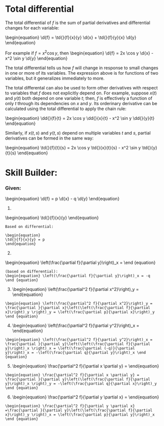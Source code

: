 # Total differential

The total differential of *f* is the sum of partial derivatives and differential
changes for each variable:

\begin{equation}
\d{f} = \td{}{f}{x}{y} \d{x} + \td{}{f}{y}{x} \d{y}
\end{equation}

For example if $f = x^2 \cos y$, then
\begin{equation}
\d{f} = 2x \cos y \d{x} - x^2 \sin y \d{y}
\end{equation}

The total differential tells us how *f* will change in response to small
changes in one or more of its variables. The expression above is for functions
of two variables, but it generalizes immediately to more.

The total differental can also be used to form other derivatives with respect
to variables that *f* does not explicitly depend on. For example, suppose $x(t)$
and $y(t)$ both depend on one variable $t$; then, *f* is effectively a function
of only *t* through its dependencies on *x* and *y*. Its orderinary derivative
can be calculated using the total differential to apply the chain rule:

\begin{equation}
\dd{}{f}{t} = 2x \cos y \dd{}{x}{t} - x^2 \sin y \dd{}{y}{t}
\end{equation}

Similarly, if $x(t,s)$ and $y(t,s)$ depend on multiple variables *t* and *s*,
partial derivatives can be formed in the same way:

\begin{equation}
\td{}{f}{t}{s} = 2x \cos y \td{}{x}{t}{s} - x^2 \sin y \td{}{y}{t}{s}
\end{equation}


# Skill Builder:

### Given: 
\begin{equation}
\d{f} = p \d{x} - q \d{y}
\end{equation}

1.

   \begin{equation}
   \td{}{f}{x}{y}
   \end{equation}

   ```{solution}
   Based on differential:

   \begin{equation}
   \td{}{f}{x}{y} = p
   \end{equation}
   ```   

2.  
\begin{equation} \left(\frac{\partial f}{\partial y}\right)_x = \end {equation} 
```{solution}
(based on differential):
\begin{equation} \left(\frac{\partial f}{\partial y}\right)_x = -q \end {equation} 
```


3.  \begin{equation} \left(\frac{\partial^2 f}{\partial x^2}\right)_y =   \end{equation}

```{solution}
\begin{equation} \left(\frac{\partial^2 f}{\partial x^2}\right)_y = \frac{\partial }{\partial x}\left(\left(\frac{\partial f}{\partial x}\right)_y \right)_y = \left(\frac{\partial p}{\partial x}\right)_y  \end {equation}
```

4. \begin{equation} \left(\frac{\partial^2 f}{\partial y^2}\right)_x = \end{equation}
```{solution}
\begin{equation} \left(\frac{\partial^2 f}{\partial y^2}\right)_x = \frac{\partial }{\partial y}\left(\left(\frac{\partial f}{\partial y}\right)_x \right)_x = \left(\frac{\partial (-q)}{\partial y}\right)_x = -\left(\frac{\partial q}{\partial y}\right)_x \end {equation}
```

5. \begin{equation} \frac{\partial^2 f}{\partial x \partial y} = \end{equation}
```{solution}
\begin{equation} \frac{\partial^2 f}{\partial x \partial y} = \frac{\partial }{\partial y}\left(\left(\frac{\partial f}{\partial y}\right)_x \right)_y = -\left(\frac{\partial q}{\partial x}\right)_y \end {equation}
```

6. \begin{equation} \frac{\partial^2 f}{\partial y \partial x} = \end{equation}
```{solution}
\begin{equation} \frac{\partial^2 f}{\partial y \partial x} =\frac{\partial }{\partial y}\left(\left(\frac{\partial f}{\partial x}\right)_y \right)_x = \left(\frac{\partial p}{\partial y}\right)_x \end {equation}
```